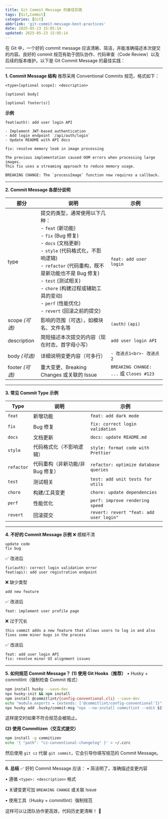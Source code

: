 ```yaml
---
title: Git Commit Message 的最佳实践
tags: [Git,Commit]
categories: [Git]
abbrlink: 'git-commit-message-best-practices'
date: 2025-05-23 15:05:14
updated: 2025-05-23 15:05:14
---
```


在 Git 中，一个好的 commit message 应该清晰、简洁，并能准确描述本次提交的内容。良好的 commit 规范有助于团队协作、代码审查（Code Review）以及后续的版本维护。以下是 Git Commit Message 的最佳实践：

---

**1. Commit Message 结构**
推荐采用 Conventional Commits 规范，格式如下：
```
<type>[optional scope]: <description>

[optional body]

[optional footer(s)]
```
**示例**
```
feat(auth): add user login API

- Implement JWT-based authentication
- Add login endpoint `/api/auth/login`
- Update README with API docs

fix: resolve memory leak in image processing

The previous implementation caused OOM errors when processing large images.
This fix uses a streaming approach to reduce memory usage.

BREAKING CHANGE: The `processImage` function now requires a callback.
```

---

**2. Commit Message 各部分说明**

| 部分 | 说明 | 示例 |
|------|------|------|
| type | 提交的类型，通常使用以下几种：<br> - `feat` (新功能)<br> - `fix` (Bug 修复)<br> - `docs` (文档更新)<br> - `style` (代码格式化，不影响逻辑)<br> - `refactor` (代码重构，既不是新功能也不是 Bug 修复)<br> - `test` (测试相关)<br> - `chore` (构建过程或辅助工具的变动)<br> - `perf` (性能优化)<br> - `revert` (回滚之前的提交) | `feat: add user login` |
| scope *(可选)* | 影响的范围（可选），如模块名、文件名等 | `(auth)` `(api)` |
| description | 简短描述本次提交的内容（现在时态，首字母小写） | `add user login API` |
| body *(可选)* | 详细说明变更内容（可多行） | `- 改进点1<br>- 改进点2` |
| footer *(可选)* | 重大变更、Breaking Changes 或关联的 Issue | `BREAKING CHANGE: ...` 或 `Closes #123` |

---

**3. 常见 Commit Type 示例**

| Type | 说明 | 示例 |
|------|------|------|
| `feat` | 新增功能 | `feat: add dark mode` |
| `fix` | Bug 修复 | `fix: correct login validation` |
| `docs` | 文档更新 | `docs: update README.md` |
| `style` | 代码格式化（不影响逻辑） | `style: format code with Prettier` |
| `refactor` | 代码重构（非新功能/非 Bug 修复） | `refactor: optimize database queries` |
| `test` | 测试相关 | `test: add unit tests for utils` |
| `chore` | 构建/工具变更 | `chore: update dependencies` |
| `perf` | 性能优化 | `perf: improve rendering speed` |
| `revert` | 回滚提交 | `revert: revert "feat: add user login"` |

---

**4. 不好的 Commit Message 示例**
❌ 模糊不清
```
update code
fix bug
```
✅ 改进后
```
fix(auth): correct login validation error
feat(api): add user registration endpoint
```

❌ 缺少类型
```
add new feature
```
✅ 改进后
```
feat: implement user profile page
```

❌ 过于冗长
```
this commit adds a new feature that allows users to log in and also fixes some minor bugs in the process
```
✅ 改进后
```
feat: add user login API  
fix: resolve minor UI alignment issues
```

---

**5. 如何规范 Commit Message？**
**(1) 使用 Git Hooks（推荐）**
• Husky + commitlint（强制检查 Commit 格式）

  ```bash
  npm install husky --save-dev
  npx husky-init && npm install
  npm install @commitlint/{config-conventional,cli} --save-dev
  echo "module.exports = {extends: ['@commitlint/config-conventional']}" > commitlint.config.js
  npx husky add .husky/commit-msg "npx --no-install commitlint --edit $1"
  ```
这样提交时如果不符合规范会被阻止。

**(2) 使用 Commitizen（交互式提交）**
```bash
npm install -g commitizen
echo '{ "path": "cz-conventional-changelog" }' > ~/.czrc
```
然后使用 `git cz` 代替 `git commit`，它会引导你填写规范的 Commit Message。

---

**6. 总结**
✅ 好的 Commit Message 应该：
• 简洁明了，准确描述变更内容

• 遵循 `<type>: <description>` 格式

• 关键变更可加 `BREAKING CHANGE` 或关联 Issue

• 使用工具（Husky + commitlint）强制规范


这样可以让团队协作更高效，代码历史更清晰！ 🚀
